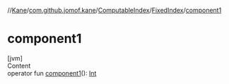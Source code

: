 //[Kane](../../../index.md)/[com.github.jomof.kane](../../index.md)/[ComputableIndex](../index.md)/[FixedIndex](index.md)/[component1](component1.md)



# component1  
[jvm]  
Content  
operator fun [component1](component1.md)(): [Int](https://kotlinlang.org/api/latest/jvm/stdlib/kotlin/-int/index.html)  



